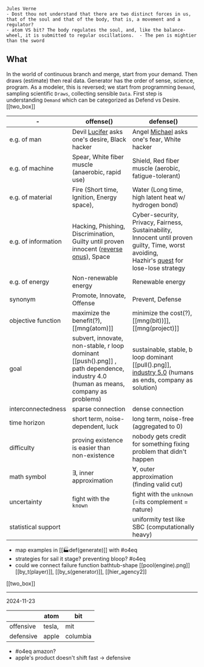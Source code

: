 ```
Jules Verne
- Dost thou not understand that there are two distinct forces in us, that of the soul and that of the body, that is, a movement and a regulator?
- atom VS bit? The body regulates the soul, and, like the balance-wheel, it is submitted to regular oscillations.  - The pen is mightier than the sword 
```

## What
In the world of continuous branch and merge, start from your demand. Then draws (estimate) then real data. Generator has the order of sense, science, program. As a modeler, this is reversed; we start from programming `Demand`, sampling scientific `Draws`, collecting sensible `Data`. First step is understanding `Demand` which can be categorized as Defend vs Desire.
[[two_box]]

| -                   | offense()                                                                                                                                   | defense()                                                                                                                                                                                                                                                                                                                     |
| ------------------- | ----------------------------------------------------------------------------------------------------------------------------------------- | --------------------------------------------------------------------------------------------------------------------------------------------------------------------------------------------------------------------------------------------------------------------------------------------------------------------------- |
| e.g. of man         | Devil [Lucifer](https://en.wikipedia.org/wiki/Lucifer) asks one's desire, Black hacker                                                    | Angel [Michael](https://en.wikipedia.org/wiki/Michael_(archangel)) asks one's fear, White hacker                                                                                                                                                                                                                            |
| e.g. of machine     | Spear, White fiber muscle (anaerobic, rapid use)                                                                                          | Shield, Red fiber muscle (aerobic, fatigue-tolerant)                                                                                                                                                                                                                                                                        |
| e.g. of material    | Fire (Short time, Ignition, Energy space),                                                                                                | Water (Long time, high latent heat w/ hydrogen bond)                                                                                                                                                                                                                                                                        |
| e.g. of information | Hacking, Phishing, Discrimination, Guilty until proven innocent ([reverse onus](https://en.wikipedia.org/wiki/Reverse_onus)), Space       | Cyber-security, Privacy, Fairness, Sustainability, Innocent until proven guilty, Time, worst avoiding, Hazhir's [quest](https://medium.com/@jahandad.memarian/hazhir-rahmandad-applying-system-dynamics-to-social-challenges-998b5bb62f84) for lose-lose strategy                                                           |
| e.g. of energy      | Non-renewable energy                                                                                                                      | Renewable energy                                                                                                                                                                                                                                                                                                            |
| synonym             | Promote, Innovate, Offense                                                                                                                | Prevent, Defense                                                                                                                                                                                                                                                                                                            |
| objective function  | maximize the benefit(?), [[mng(atom)]]                                                                                                    | minimize the cost(?),   [[mng(bit))]], [[mng(project)]]                                                                                                                                                                                                                                                                      |
| goal                | subvert, innovate, non-stable, r loop dominant [[push().png]] , path dependence, industry 4.0 (human as means, company as problems)                          | sustainable, stable, b loop dominant  [[pull().png]], [industry 5.0](https://www.forbes.com/sites/jeroenkraaijenbrink/2022/05/24/what-is-industry-50-and-how-it-will-radically-change-your-business-strategy/?fbclid=IwAR0dfsxXp54qUtXG1RK-Jrof1E4qjceVnnL1umE3EvZeIkttv6KSwmktsT8&sh=2815339120bd) (humans as ends, company as solution) |
| interconnectedness  | sparse connection                                                                                                                         | dense connection                                                                                                                                                                                                                                                                                                            |
| time horizon        | short term, noise-dependent, luck                                                                                                               | long term, noise-free (aggregated to 0)                                                                                                                                                                                                                                                                                     |
| difficulty          | proving existence is easier than non-existence                                                                                            | nobody gets credit for something fixing problem that didn't happen                                                                                                                                                                                                                                                          |
| math symbol         | $\exists$, inner approximation                                                                                                            | $\forall$, outer approximation (finding valid cut)                                                                                                                                                                                                                                                                          |
| uncertainty         | fight with the `known`                                                                                                                    | fight with the `unknown` (=its complement = nature)                                                                                                                                                                                                                                                                         |
| statistical support |                                                                                                                                           | uniformity test like SBC (computationally heavy)                                                                                                                                                                                                                                                                            |

- map examples in [[🏭def(generate)]] with #o4eq 
- strategies for sail it stage? preventing bloop? #o4eq 
- could we connect failure function bathtub-shape [[pool(engine).png]]
[[by_t(player)]], [[by_s(generator)]], [[hier_agency2]]

[[two_box]]

---
2024-11-23

|           | atom   | bit      |
| --------- | ------ | -------- |
| offensive | tesla,  | mit      | 
| defensive |  apple      | columbia |

- #o4eq amazon?
- apple's product doesn't shift fast -> defensive

